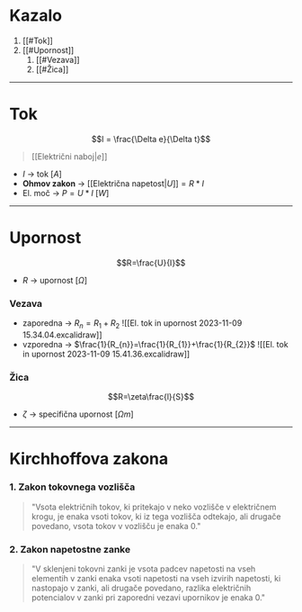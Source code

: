 # Kazalo
1. [[#Tok]]
2. [[#Upornost]]
	1. [[#Vezava]]
	2. [[#Žica]]
---
# Tok
$$I = \frac{\Delta e}{\Delta t}$$
>[[Električni naboj|$e$]]
- $I$ -> tok \[$A$]
- **Ohmov zakon** -> [[Električna napetost|$U$]]$=R*I$
- El. moč -> $P=U*I$ \[$W$]
---
# Upornost
$$R=\frac{U}{I}$$
- $R$ -> upornost \[$\Omega$]
### Vezava
- zaporedna -> $R_{n}=R_{1}+R_{2}$
![[El. tok in upornost 2023-11-09 15.34.04.excalidraw]]
- vzporedna -> $\frac{1}{R_{n}}=\frac{1}{R_{1}}+\frac{1}{R_{2}}$
![[El. tok in upornost 2023-11-09 15.41.36.excalidraw]]
### Žica
$$R=\zeta\frac{l}{S}$$
- $\zeta$ -> specifična upornost \[$\Omega m$]
---
# Kirchhoffova zakona

### 1. Zakon tokovnega vozlišča
>"Vsota električnih tokov, ki pritekajo v neko vozlišče v električnem krogu, je enaka vsoti tokov, ki iz tega vozlišča odtekajo, ali drugače povedano, vsota tokov v vozlišču je enaka 0."

### 2. Zakon napetostne zanke
>"V sklenjeni tokovni zanki je vsota padcev napetosti na vseh elementih v zanki enaka vsoti napetosti na vseh izvirih napetosti, ki nastopajo v zanki, ali drugače povedano, razlika električnih potencialov v zanki pri zaporedni vezavi upornikov je enaka 0."